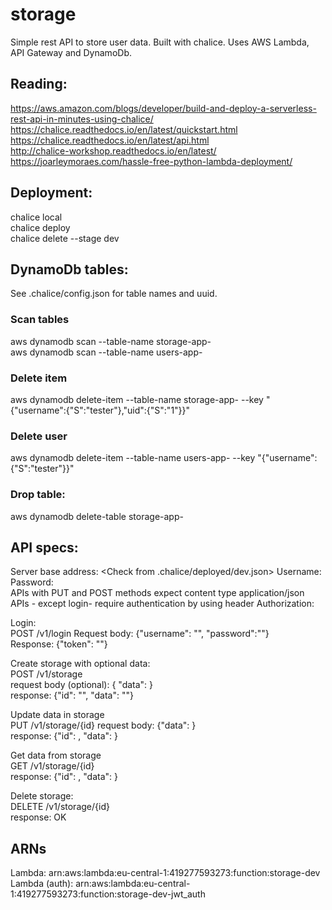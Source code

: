 # storage
Simple rest API to store user data. Built with chalice. Uses AWS Lambda, API Gateway and DynamoDb.
## Reading:
https://aws.amazon.com/blogs/developer/build-and-deploy-a-serverless-rest-api-in-minutes-using-chalice/  
https://chalice.readthedocs.io/en/latest/quickstart.html  
https://chalice.readthedocs.io/en/latest/api.html  
http://chalice-workshop.readthedocs.io/en/latest/  
https://joarleymoraes.com/hassle-free-python-lambda-deployment/  

## Deployment:
chalice local  
chalice deploy  
chalice delete --stage dev  


## DynamoDb tables:
See .chalice/config.json for table names and uuid.

### Scan tables
aws dynamodb scan --table-name storage-app-<uuid>  
aws dynamodb scan --table-name users-app-<uuid>  

### Delete item
aws dynamodb delete-item --table-name storage-app-<uuid> --key "{\"username\":{\"S\":\"tester\"},\"uid\":{\"S\":\"1\"}}"

### Delete user
aws dynamodb delete-item --table-name users-app-<uuid> --key "{\"username\":{\"S\":\"tester\"}}"

### Drop table:
aws dynamodb delete-table storage-app-<uuid>

## API specs:
Server base address:  <Check from .chalice/deployed/dev.json>
Username:  
Password:  
APIs with PUT and POST methods expect content type application/json  
APIs - except login- require authentication by using header Authorization: <token>  

Login:  
POST /v1/login
Request body: {"username": "<username>", "password":"<password>"}  
Response: {"token": "<token>"}  

Create storage with optional data:  
POST /v1/storage  
request body (optional): { "data": <data>}  
response: {"id": "<id>", "data": "<data>"}  

Update data in storage  
PUT /v1/storage/{id} request body: {"data": <data element>}  
response: {"id": <id>, "data": <data element>}  

Get data from storage  
GET /v1/storage/{id}  
response: {"id": <id>, "data": <data element>}  

Delete storage:  
DELETE /v1/storage/{id}  
response: OK  

## ARNs
Lambda: arn:aws:lambda:eu-central-1:419277593273:function:storage-dev  
Lambda (auth): arn:aws:lambda:eu-central-1:419277593273:function:storage-dev-jwt_auth  

